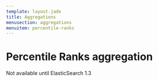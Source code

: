 ```yaml
---
template: layout.jade
title: Aggregations
menusection: aggregations
menuitem: percentile-ranks
---
```



# Percentile Ranks aggregation

Not available until ElasticSearch 1.3
